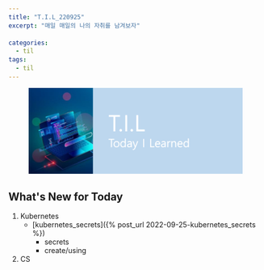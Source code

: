 ```yaml
---
title: "T.I.L_220925"
excerpt: "매일 매일의 나의 자취를 남겨보자"

categories:
  - til
tags:
  - til
---
```

<figure>
    <img src="/assets/images/til_image.png">
</figure>

## What's New for Today   
1. Kubernetes
    - [kubernetes_secrets]({% post_url 2022-09-25-kubernetes_secrets %})
        - secrets 
        - create/using
2. CS 





  




